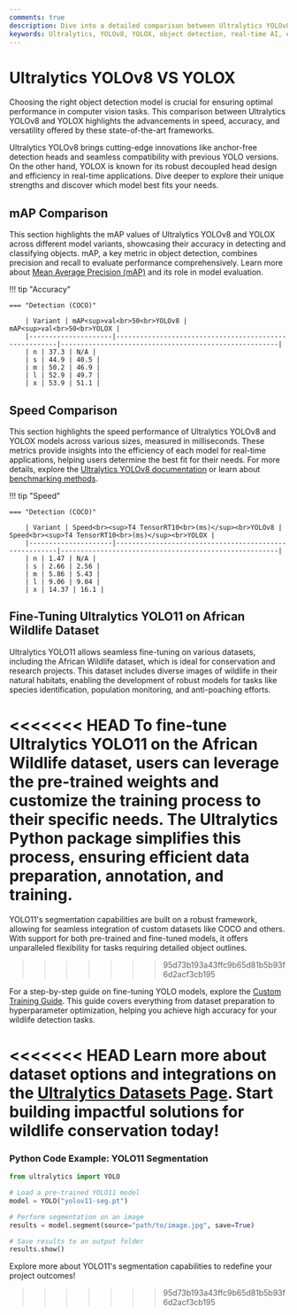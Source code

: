 ```yaml
---
comments: true
description: Dive into a detailed comparison between Ultralytics YOLOv8 and YOLOX, two advanced models in the realm of object detection and computer vision. Explore their performance in terms of accuracy, speed, and real-time AI capabilities, and understand their applications from edge AI to diverse industries.
keywords: Ultralytics, YOLOv8, YOLOX, object detection, real-time AI, edge AI, computer vision, model comparison, machine learning, deep learning
---
```


# Ultralytics YOLOv8 VS YOLOX

Choosing the right object detection model is crucial for ensuring optimal performance in computer vision tasks. This comparison between Ultralytics YOLOv8 and YOLOX highlights the advancements in speed, accuracy, and versatility offered by these state-of-the-art frameworks.

Ultralytics YOLOv8 brings cutting-edge innovations like anchor-free detection heads and seamless compatibility with previous YOLO versions. On the other hand, YOLOX is known for its robust decoupled head design and efficiency in real-time applications. Dive deeper to explore their unique strengths and discover which model best fits your needs.

## mAP Comparison

This section highlights the mAP values of Ultralytics YOLOv8 and YOLOX across different model variants, showcasing their accuracy in detecting and classifying objects. mAP, a key metric in object detection, combines precision and recall to evaluate performance comprehensively. Learn more about [Mean Average Precision (mAP)](https://www.ultralytics.com/glossary/mean-average-precision-map) and its role in model evaluation.

!!! tip "Accuracy"

    === "Detection (COCO)"

    	| Variant | mAP<sup>val<br>50<br>YOLOv8 | mAP<sup>val<br>50<br>YOLOX |
    	|---------------------|-------------------------------------------------------|-------------------------------------------------------|
    	| n | 37.3 | N/A |
    	| s | 44.9 | 40.5 |
    	| m | 50.2 | 46.9 |
    	| l | 52.9 | 49.7 |
    	| x | 53.9 | 51.1 |


## Speed Comparison

This section highlights the speed performance of Ultralytics YOLOv8 and YOLOX models across various sizes, measured in milliseconds. These metrics provide insights into the efficiency of each model for real-time applications, helping users determine the best fit for their needs. For more details, explore the [Ultralytics YOLOv8 documentation](https://docs.ultralytics.com/models/yolov8/) or learn about [benchmarking methods](https://docs.ultralytics.com/reference/utils/benchmarks/).

!!! tip "Speed"

    === "Detection (COCO)"

    	| Variant | Speed<br><sup>T4 TensorRT10<br>(ms)</sup><br>YOLOv8 | Speed<br><sup>T4 TensorRT10<br>(ms)</sup><br>YOLOX |
    	|---------------------|-------------------------------------------------------|-------------------------------------------------------|
    	| n | 1.47 | N/A |
    	| s | 2.66 | 2.56 |
    	| m | 5.86 | 5.43 |
    	| l | 9.06 | 9.04 |
    	| x | 14.37 | 16.1 |

## Fine-Tuning Ultralytics YOLO11 on African Wildlife Dataset

Ultralytics YOLO11 allows seamless fine-tuning on various datasets, including the African Wildlife dataset, which is ideal for conservation and research projects. This dataset includes diverse images of wildlife in their natural habitats, enabling the development of robust models for tasks like species identification, population monitoring, and anti-poaching efforts.

<<<<<<< HEAD
To fine-tune Ultralytics YOLO11 on the African Wildlife dataset, users can leverage the pre-trained weights and customize the training process to their specific needs. The Ultralytics Python package simplifies this process, ensuring efficient data preparation, annotation, and training.
=======
YOLO11's segmentation capabilities are built on a robust framework, allowing for seamless integration of custom datasets like COCO and others. With support for both pre-trained and fine-tuned models, it offers unparalleled flexibility for tasks requiring detailed object outlines.

> > > > > > > 95d73b193a43ffc9b65d81b5b93f6d2acf3cb195

For a step-by-step guide on fine-tuning YOLO models, explore the [Custom Training Guide](https://www.ultralytics.com/blog/custom-training-ultralytics-yolo11-with-computer-vision-datasets). This guide covers everything from dataset preparation to hyperparameter optimization, helping you achieve high accuracy for your wildlife detection tasks.

<<<<<<< HEAD
Learn more about dataset options and integrations on the [Ultralytics Datasets Page](https://docs.ultralytics.com/datasets/). Start building impactful solutions for wildlife conservation today!
=======

### Python Code Example: YOLO11 Segmentation

```python
from ultralytics import YOLO

# Load a pre-trained YOLO11 model
model = YOLO("yolov11-seg.pt")

# Perform segmentation on an image
results = model.segment(source="path/to/image.jpg", save=True)

# Save results to an output folder
results.show()
```

Explore more about YOLO11's segmentation capabilities to redefine your project outcomes!

> > > > > > > 95d73b193a43ffc9b65d81b5b93f6d2acf3cb195
